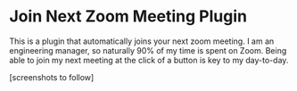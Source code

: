 # Join Next Zoom Meeting Plugin

This is a plugin that automatically joins your next zoom meeting. I am an
engineering manager, so naturally 90% of my time is spent on Zoom. Being able to
join my next meeting at the click of a button is key to my day-to-day.

[screenshots to follow]
